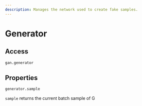 ```yaml
---
description: Manages the network used to create fake samples.
---
```


# Generator

## Access

```python
gan.generator
```

## Properties

```python
generator.sample
```

`sample` returns the current batch sample of G

